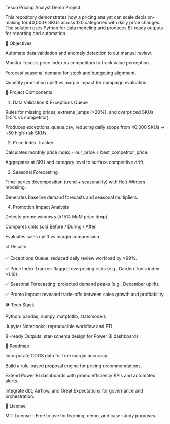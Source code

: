 Tesco Pricing Analyst Demo Project

This repository demonstrates how a pricing analyst can scale decision-making for 40,000+ SKUs across 120 categories with daily price changes. The solution uses Python for data modeling and produces BI-ready outputs for reporting and automation.

🚀 Objectives

Automate data validation and anomaly detection to cut manual review.

Monitor Tesco’s price index vs competitors to track value perception.

Forecast seasonal demand for stock and budgeting alignment.

Quantify promotion uplift vs margin impact for campaign evaluation.

📂 Project Components
1. Data Validation & Exceptions Queue

Rules for missing prices, extreme jumps (>20%), and overpriced SKUs (>5% vs competitor).

Produces exceptions_queue.csv, reducing daily scope from 40,000 SKUs → ~50 high-risk SKUs.

2. Price Index Tracker

Calculates monthly price index = our_price ÷ best_competitor_price.

Aggregates at SKU and category level to surface competitive drift.

3. Seasonal Forecasting

Time-series decomposition (trend + seasonality) with Holt-Winters modeling.

Generates baseline demand forecasts and seasonal multipliers.

4. Promotion Impact Analysis

Detects promo windows (≥15% MoM price drop).

Compares units sold Before / During / After.

Evaluates sales uplift vs margin compression.

📊 Results

✅ Exceptions Queue: reduced daily review workload by >99%.

✅ Price Index Tracker: flagged overpricing risks (e.g., Garden Tools index >1.10).

✅ Seasonal Forecasting: projected demand peaks (e.g., December uplift).

✅ Promo Impact: revealed trade-offs between sales growth and profitability.

🛠️ Tech Stack

Python: pandas, numpy, matplotlib, statsmodels

Jupyter Notebooks: reproducible workflow and ETL

BI-ready Outputs: star-schema design for Power BI dashboards

📌 Roadmap

Incorporate COGS data for true margin accuracy.

Build a rule-based proposal engine for pricing recommendations.

Extend Power BI dashboards with promo efficiency KPIs and automated alerts.

Integrate dbt, Airflow, and Great Expectations for governance and orchestration.


📄 License

MIT License – Free to use for learning, demo, and case-study purposes.
